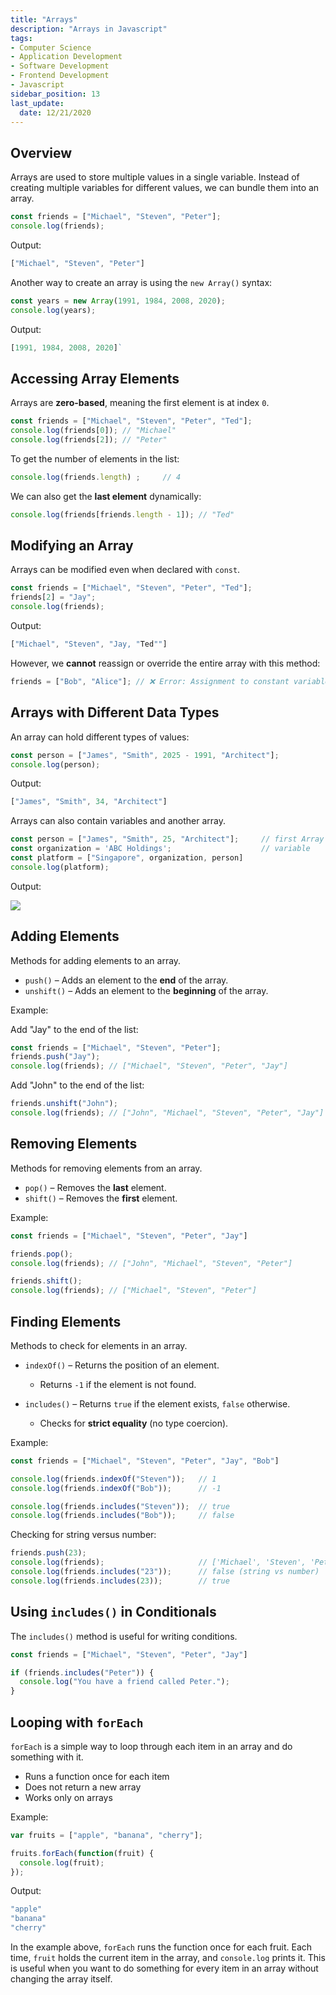 ```yaml
---
title: "Arrays"
description: "Arrays in Javascript"
tags: 
- Computer Science
- Application Development
- Software Development
- Frontend Development
- Javascript
sidebar_position: 13
last_update:
  date: 12/21/2020
---
```




## Overview

Arrays are used to store multiple values in a single variable. Instead of creating multiple variables for different values, we can bundle them into an array.  

```js
const friends = ["Michael", "Steven", "Peter"];
console.log(friends);
```

Output:

```js
["Michael", "Steven", "Peter"]
```

Another way to create an array is using the `new Array()` syntax:  

```js
const years = new Array(1991, 1984, 2008, 2020);
console.log(years);
```

Output:

```js
[1991, 1984, 2008, 2020]`
```

## Accessing Array Elements  

Arrays are **zero-based**, meaning the first element is at index `0`.  

```js
const friends = ["Michael", "Steven", "Peter", "Ted"];
console.log(friends[0]); // "Michael"
console.log(friends[2]); // "Peter"
```

To get the number of elements in the list:

```js
console.log(friends.length) ;     // 4
```

We can also get the **last element** dynamically:  

```js
console.log(friends[friends.length - 1]); // "Ted"
```

## Modifying an Array  

Arrays can be modified even when declared with `const`.  

```js
const friends = ["Michael", "Steven", "Peter", "Ted"];
friends[2] = "Jay";
console.log(friends);
```

Output:

```js
["Michael", "Steven", "Jay, "Ted""]
```

However, we **cannot** reassign or override the entire array with this method:  

```js
friends = ["Bob", "Alice"]; // ❌ Error: Assignment to constant variable
```

## Arrays with Different Data Types  

An array can hold different types of values:  

```js
const person = ["James", "Smith", 2025 - 1991, "Architect"];
console.log(person);
```

Output:

```js
["James", "Smith", 34, "Architect"]
```

Arrays can also contain variables and another array.

```js
const person = ["James", "Smith", 25, "Architect"];     // first Array
const organization = 'ABC Holdings';                    // variable
const platform = ["Singapore", organization, person]
console.log(platform);
```

Output:

![](/gif/docs/02142025-array-nested-variables.gif)



## Adding Elements  

Methods for adding elements to an array.

- `push()` – Adds an element to the **end** of the array.
- `unshift()` – Adds an element to the **beginning** of the array.  

Example:

Add "Jay" to the end of the list:

```javascript
const friends = ["Michael", "Steven", "Peter"];
friends.push("Jay");  
console.log(friends); // ["Michael", "Steven", "Peter", "Jay"]
```

Add "John" to the end of the list:

```js 
friends.unshift("John");  
console.log(friends); // ["John", "Michael", "Steven", "Peter", "Jay"]
```


## Removing Elements  

Methods for removing elements from an array.

- `pop()` – Removes the **last** element.
- `shift()` – Removes the **first** element.

Example:

```javascript
const friends = ["Michael", "Steven", "Peter", "Jay"] 

friends.pop();  
console.log(friends); // ["John", "Michael", "Steven", "Peter"]

friends.shift();  
console.log(friends); // ["Michael", "Steven", "Peter"]
```



## Finding Elements  

Methods to check for elements in an array.

- `indexOf()` 
  – Returns the position of an element.
  - Returns `-1` if the element is not found.

- `includes()` 
  – Returns `true` if the element exists, `false` otherwise.
  - Checks for **strict equality** (no type coercion).

Example:

```javascript
const friends = ["Michael", "Steven", "Peter", "Jay", "Bob"]

console.log(friends.indexOf("Steven"));   // 1
console.log(friends.indexOf("Bob"));      // -1

console.log(friends.includes("Steven"));  // true
console.log(friends.includes("Bob"));     // false
```

Checking for string versus number:

```javascript
friends.push(23);                         
console.log(friends);                     // ['Michael', 'Steven', 'Peter', 23]
console.log(friends.includes("23"));      // false (string vs number)
console.log(friends.includes(23));        // true
```

## Using `includes()` in Conditionals  

The `includes()` method is useful for writing conditions.

```javascript
const friends = ["Michael", "Steven", "Peter", "Jay"] 

if (friends.includes("Peter")) {
  console.log("You have a friend called Peter.");
}
```

## Looping with `forEach`  

`forEach` is a simple way to loop through each item in an array and do something with it.

- Runs a function once for each item  
- Does not return a new array  
- Works only on arrays  

Example:

```javascript
var fruits = ["apple", "banana", "cherry"];

fruits.forEach(function(fruit) {
  console.log(fruit);
});
```

Output:

```bash
"apple"
"banana"
"cherry" 
```

In the example above, `forEach` runs the function once for each fruit. Each time, `fruit` holds the current item in the array, and `console.log` prints it. This is useful when you want to do something for every item in an array without changing the array itself.
